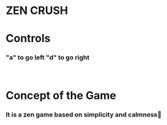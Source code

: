 # ZEN CRUSH
<h1>Controls </h1>
<h3>"a" to go left "d" to go right</h3><br/>
<h1>Concept of the Game</h1>
<h3>It is a zen game based on simplicity and calmness🧘 </h3><br/>
